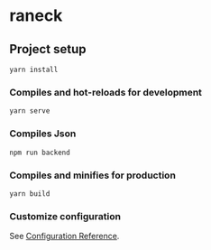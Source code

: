 # raneck

## Project setup
```
yarn install
```

### Compiles and hot-reloads for development
```
yarn serve
```

### Compiles Json
```
npm run backend
```

### Compiles and minifies for production
```
yarn build
```

### Customize configuration
See [Configuration Reference](https://cli.vuejs.org/config/).
